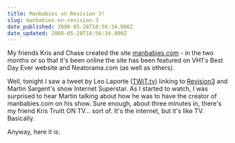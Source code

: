 ```yaml
---
title: Manbabies on Revision 3!
slug: manbabies-on-revision-3
date_published: 2008-05-28T18:56:34.000Z
date_updated: 2008-05-28T18:56:34.000Z
---
```


My friends Kris and Chase created the site [manbabies.com](http://manbabies.com) - in the two months or so that it's been online the site has been featured on VH1's Best Day Ever website and Neatorama.com (as well as others).

Well, tonight I saw a tweet by Leo Laporte ([TWiT.tv](http://twit.tv)) linking to [Revision3](http://revision3.com) and Martin Sargent's show Internet Superstar. As I started to watch, I was surprised to hear Martin talking about how he was to have the creator of manbabies.com on his show. Sure enough, about three minutes in, there's my friend Kris Truitt ON TV... sort of. It's the internet, but it's like TV. Basically.

Anyway, here it is:
